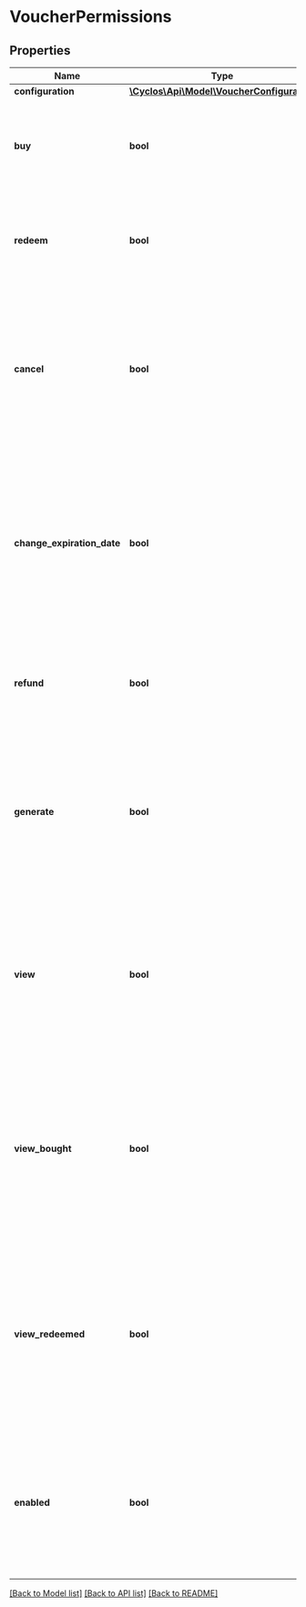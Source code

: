 # VoucherPermissions

## Properties
Name | Type | Description | Notes
------------ | ------------- | ------------- | -------------
**configuration** | [**\Cyclos\Api\Model\VoucherConfiguration**](VoucherConfiguration.md) |  | [optional] 
**buy** | **bool** | Whether the logged user can buy vouchers of types belonging to this configuration | [optional] 
**redeem** | **bool** | Whether the logged user can redeem vouchers of types belonging to this configuration | [optional] 
**cancel** | **bool** | Whether the logged user can cancel vouchers of types belonging to this configuration. Only if the authenticated user is an admin. Otherwise &#x60;false&#x60;. | [optional] 
**change_expiration_date** | **bool** | Whether the logged user can change the expiration date of vouchers of types belonging to this configuration. Only if the authenticated user is an admin. Otherwise &#x60;false&#x60;. | [optional] 
**refund** | **bool** | Whether the logged user can refund vouchers of types belonging to this configuration. | [optional] 
**generate** | **bool** | Whether the logged user can generate vouchers of types belonging to this configuration. Only if the authenticated user is an admin. Otherwise &#x60;false&#x60;. | [optional] 
**view** | **bool** | Whether the logged user can view vouchers of types belonging to this configuration. Only if the authenticated user is an admin. Otherwise &#x60;false&#x60;. | [optional] 
**view_bought** | **bool** | Whether the logged user can view vouchers bought of types belonging to this configuration. Only if the authenticated user is a member or broker. Otherwise &#x60;false&#x60;. | [optional] 
**view_redeemed** | **bool** | Whether the logged user can view vouchers redeemed of types belonging to this configuration. Only if the authenticated user is a member or broker. Otherwise &#x60;false&#x60;. | [optional] 
**enabled** | **bool** | Whether the logged user has enabled the types belonging to this configuration. Only if the authenticated user is a member. Otherwise &#x60;false&#x60;. | [optional] 

[[Back to Model list]](../../README.md#documentation-for-models) [[Back to API list]](../../README.md#documentation-for-api-endpoints) [[Back to README]](../../README.md)

